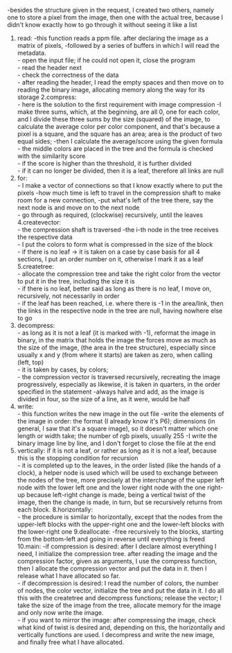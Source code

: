 -besides the structure given in the request, I created two others,
namely one to store a pixel from the image, then one with the actual tree,
because I didn't know exactly how to go through it without seeing it like a list
1. read:
-this function reads a ppm file. after declaring the image as a matrix of pixels,
-followed by a series of buffers in which I will read the metadata.
<br>- open the input file; if he could not open it, close the program
<br>- read the header next
<br>- check the correctness of the data
<br>- after reading the header, I read the empty spaces and then move on to reading the binary image,
allocating memory along the way for its storage
2.compress:
<br>- here is the solution to the first requirement with image compression
-I make three sums, which, at the beginning, are all 0, one for each color,
and I divide these three sums by the size (squared) of the image, to calculate
the average color per color component, and that's because a pixel is a square,
and the square has an area; area is the product of two equal sides;
-then I calculate the average/score using the given formula
<br>- the middle colors are placed in the tree and the formula is checked with the similarity score
<br>- if the score is higher than the threshold, it is further divided
<br>- if it can no longer be divided, then it is a leaf, therefore all links are null
3. for:
<br>- I make a vector of connections so that I know exactly where to put the pixels
-how much time is left to travel in the compression shaft to make room for a new connection,
-put what's left of the tree there, say the next node is and move on to the next node
<br>- go through as required, (clockwise) recursively, until the leaves
4.createvector:
<br>- the compression shaft is traversed
-the i-th node in the tree receives the respective data
<br>- I put the colors to form what is compressed in the size of the block
<br>- if there is no leaf -> it is taken on a case by case basis for all 4 sections,
I put an order number on it, otherwise I mark it as a leaf
5.createtree:
<br>- allocate the compression tree and take the right color from the vector to put it in the tree,
including the size it is
<br>- if there is no leaf, better said as long as there is no leaf, I move on,
recursively, not necessarily in order
<br>- if the leaf has been reached, i.e. where there is -1 in the area/link,
then the links in the respective node in the tree are null, having nowhere else to go
6. decompress:
<br>- as long as it is not a leaf (it is marked with -1), reformat the image in binary,
in the matrix that holds the image
the forces move as much as the size of the image, (the area in the tree structure),
especially since usually x and y (from where it starts) are taken as zero, when calling (left, top)
<br>- it is taken by cases, by colors;
<br>- the compression vector is traversed recursively, recreating the image progressively, especially as
likewise, it is taken in quarters, in the order specified in the statement
-always halve and add, as the image is divided
in four, so the size of a line, as it were, would be half
6. write:
<br>- this function writes the new image in the out file
-write the elements of the image in order: the format (I already know it's P6); dimensions
(in general, I saw that it's a square image), so it doesn't matter which one
length or width take; the number of rgb pixels, usually 255
-I write the binary image line by line, and I don't forget to close the file at the end
7. vertically:
if it is not a leaf, or rather as long as it is not a leaf, because this
is the stopping condition for recursion
<br>- it is completed up to the leaves, in the order listed (like the hands of a clock),
a helper node is used which will be used to exchange between the nodes of the tree,
more precisely at the interchange of the upper left node with the lower left one and the lower right node with the one
right-up because left-right change is made,
being a vertical twist of the image, then the change is made, in turn, but se
recursively returns from each block.
8.horizontally:
<br>- the procedure is similar to horizontally, except that the nodes from
the upper-left blocks with the upper-right one and the lower-left blocks with the lower-right one
9.deallocate:
-free recursively to the blocks, starting from the bottom-left and going in reverse until everything is freed
10.main:
-if compression is desired: after I declare almost everything I need, I initialize the compression tree.
after reading the image and the compression factor, given as arguments, I use the compress function,
then I allocate the compression vector and put the data in it. then I release what I have allocated so far.
<br>- if decompression is desired:
I read the number of colors, the number of nodes, the color vector, initialize the tree and put the data in it.
I do all this with the createtree and decompress functions; release the vector;
I take the size of the image from the tree, allocate memory for the image and only now write the image.
<br>- if you want to mirror the image: after compressing the image, check what kind of
twist is desired and, depending on this, the horizontally and vertically functions are used.
I decompress and write the new image, and finally free what I have allocated. 
